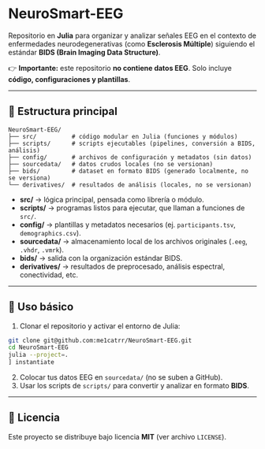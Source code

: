 # NeuroSmart-EEG

Repositorio en **Julia** para organizar y analizar señales EEG en el contexto de enfermedades neurodegenerativas (como **Esclerosis Múltiple**) siguiendo el estándar **BIDS (Brain Imaging Data Structure)**.  

👉 **Importante:** este repositorio **no contiene datos EEG**. Solo incluye **código, configuraciones y plantillas**.  

---

## 📂 Estructura principal

```
NeuroSmart-EEG/
├── src/          # código modular en Julia (funciones y módulos)
├── scripts/      # scripts ejecutables (pipelines, conversión a BIDS, análisis)
├── config/       # archivos de configuración y metadatos (sin datos)
├── sourcedata/   # datos crudos locales (no se versionan)
├── bids/         # dataset en formato BIDS (generado localmente, no se versiona)
└── derivatives/  # resultados de análisis (locales, no se versionan)
```

- **src/** → lógica principal, pensada como librería o módulo.  
- **scripts/** → programas listos para ejecutar, que llaman a funciones de `src/`.  
- **config/** → plantillas y metadatos necesarios (ej. `participants.tsv`, `demographics.csv`).  
- **sourcedata/** → almacenamiento local de los archivos originales (`.eeg`, `.vhdr`, `.vmrk`).  
- **bids/** → salida con la organización estándar BIDS.  
- **derivatives/** → resultados de preprocesado, análisis espectral, conectividad, etc.  

---

## 🚀 Uso básico

1. Clonar el repositorio y activar el entorno de Julia:

```bash
git clone git@github.com:me1catrr/NeuroSmart-EEG.git
cd NeuroSmart-EEG
julia --project=.
] instantiate
```

2. Colocar tus datos EEG en `sourcedata/` (no se suben a GitHub).  
3. Usar los scripts de `scripts/` para convertir y analizar en formato **BIDS**.  

---

## 📜 Licencia

Este proyecto se distribuye bajo licencia **MIT** (ver archivo `LICENSE`).  
